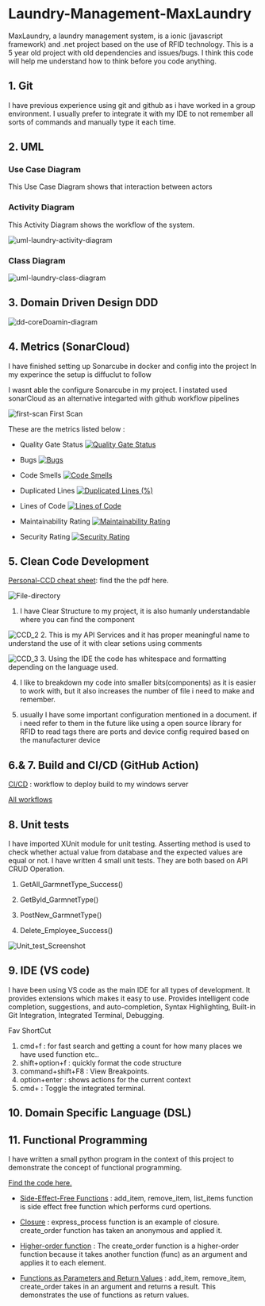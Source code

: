 # Laundry-Management-MaxLaundry

MaxLaundry, a laundry management system, is a ionic (javascript framework) and .net project based on the use of RFID technology.
This is a 5 year old project with old dependencies and issues/bugs. I think this code will help me understand how to think before you code anything.

## 1. Git

I have previous experience using git and github as i have worked in a group environment. I usually prefer to integrate it with my IDE to not remember all sorts of commands and manually type it each time.

## 2. UML

### Use Case Diagram
This Use Case Diagram shows that interaction between actors
<!-- ![uml-laundry-usecase-diagram](UML/Exported%20Images/Class.png) -->

### Activity Diagram
This Activity Diagram shows the workflow of the system.

![uml-laundry-activity-diagram](/UML/Exported%20Images/Activity.png)

### Class Diagram

![uml-laundry-class-diagram](/UML/Exported%20Images/Class.png)

## 3. Domain Driven Design DDD

![dd-coreDoamin-diagram](DDD/ddd.png)

## 4. Metrics (SonarCloud)

I have finished setting up Sonarcube in docker and config into the project 
In my experince the setup is diffuclut to follow

I wasnt able the configure Sonarcube in my project. I instated used sonarCloud as an alternative integarted with github workflow pipelines

![first-scan](ScreenShots/Sonarcloud%20first_analysis%202024-03-03%20at%2010.57.44 AM.png)
First Scan

These are the metrics listed below : 

- Quality Gate Status [![Quality Gate Status](https://sonarcloud.io/api/project_badges/measure?project=Mufaddalsr_Laundry-Management-MaxLaundry&metric=alert_status)](https://sonarcloud.io/summary/new_code?id=Mufaddalsr_Laundry-Management-MaxLaundry)

- Bugs [![Bugs](https://sonarcloud.io/api/project_badges/measure?project=Mufaddalsr_Laundry-Management-MaxLaundry&metric=bugs)](https://sonarcloud.io/summary/new_code?id=Mufaddalsr_Laundry-Management-MaxLaundry)

- Code Smells [![Code Smells](https://sonarcloud.io/api/project_badges/measure?project=Mufaddalsr_Laundry-Management-MaxLaundry&metric=code_smells)](https://sonarcloud.io/summary/new_code?id=Mufaddalsr_Laundry-Management-MaxLaundry)

- Duplicated Lines [![Duplicated Lines (%)](https://sonarcloud.io/api/project_badges/measure?project=Mufaddalsr_Laundry-Management-MaxLaundry&metric=duplicated_lines_density)](https://sonarcloud.io/summary/new_code?id=Mufaddalsr_Laundry-Management-MaxLaundry)

- Lines of Code [![Lines of Code](https://sonarcloud.io/api/project_badges/measure?project=Mufaddalsr_Laundry-Management-MaxLaundry&metric=ncloc)](https://sonarcloud.io/summary/new_code?id=Mufaddalsr_Laundry-Management-MaxLaundry)

- Maintainability Rating [![Maintainability Rating](https://sonarcloud.io/api/project_badges/measure?project=Mufaddalsr_Laundry-Management-MaxLaundry&metric=sqale_rating)](https://sonarcloud.io/summary/new_code?id=Mufaddalsr_Laundry-Management-MaxLaundry)

- Security Rating [![Security Rating](https://sonarcloud.io/api/project_badges/measure?project=Mufaddalsr_Laundry-Management-MaxLaundry&metric=security_rating)](https://sonarcloud.io/summary/new_code?id=Mufaddalsr_Laundry-Management-MaxLaundry)


## 5. Clean Code Development

[Personal-CCD cheat sheet](/CCD/CCD%20cheat%20sheet.pdf): find the the pdf here.

![File-directory](ScreenShots/CCD_1%202024-03-07%20at%2010.08.04 AM.png)
1. I have Clear Structure to my project, it is also humanly understandable where you can find the component

![CCD_2](ScreenShots/CCD_2%202024-03-07%20at%2010.14.27 AM.png)
2. This is my API Services and it has proper meaningful name to understand the use of it with clear setions using comments 

![CCD_3](ScreenShots/CCD_3%202024-03-07%20at%2010.23.27 AM.png)
3. Using the IDE the code has whitespace and formatting depending on the language used.

4. I like to breakdown my code into smaller bits(components) as it is easier to work with, but it also increases the number of file i need to make and remember.

5. usually I have some important configuration mentioned in a document. if i need refer to them in the future like using a open source library for RFID to read tags there are ports and device config required based on the manufacturer device 

## 6.& 7. Build and CI/CD (GitHub Action)

[CI/CD](/.github/workflows/CICD.yml) : workflow to deploy build to my windows server

[All workflows](https://github.com/Mufaddalsr/Laundry-Management-MaxLaundry/actions)

## 8. Unit tests
I have imported XUnit module for unit testing. Asserting method is used to check whether actual value from database and the expected values are equal or not.
I have written 4 small unit tests. They are both based on API CRUD Operation. 

1. GetAll_GarmnetType_Success()

2. GetById_GarmnetType()

3. PostNew_GarmnetType()

4. Delete_Employee_Success()

![Unit_test_Screenshot](/ScreenShots/UnitXTest%20Screenshot%202024-03-24%20at%2012.28.39 PM.png)

## 9. IDE (VS code)

I have been using VS code as the main IDE for all types of development. It provides extensions which makes it easy to use.
Provides intelligent code completion, suggestions, and auto-completion, Syntax Highlighting, Built-in Git Integration, Integrated Terminal, Debugging.

Fav ShortCut
1. cmd+f : for fast search and getting a count for how many places we have used function etc..
1. shift+option+f : quickly format the code structure
1. command+shift+F8 : View Breakpoints.
1. option+enter : shows actions for the current context
1. cmd+ : Toggle the integrated terminal.

## 10. Domain Specific Language (DSL)

## 11. Functional Programming

I have written a small python program in the context of this project to demonstrate the concept of functional programming.

[Find the code here.](/functionalProgramming/main.py)

- [Side-Effect-Free Functions](https://github.com/Mufaddalsr/Laundry-Management-MaxLaundry/blob/main/functionalProgramming/main.py#L4) : add_item, remove_item, list_items function is side effect free function which performs curd opertions.

- [Closure](https://github.com/Mufaddalsr/Laundry-Management-MaxLaundry/blob/main/functionalProgramming/main.py#L43) : express_process function is an example of closure. create_order function has taken an anonymous and applied it. 

- [Higher-order function](https://github.com/Mufaddalsr/Laundry-Management-MaxLaundry/blob/main/functionalProgramming/main.py#L26) : The create_order function is a higher-order function because it takes another function (func) as an argument and applies it to each element.

- [Functions as Parameters and Return Values](https://github.com/Mufaddalsr/Laundry-Management-MaxLaundry/blob/main/functionalProgramming/main.py#L4) : add_item, remove_item, create_order takes in an argument and returns a result. This demonstrates the use of functions as return values.

